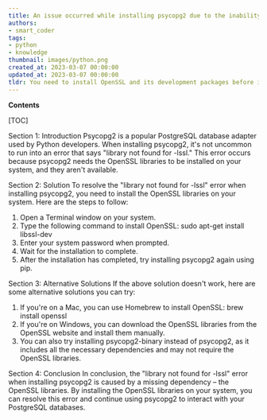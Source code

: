 ```yaml
---
title: An issue occurred while installing psycopg2 due to the inability to locate the -lssl library
authors:
- smart_coder
tags:
- python
- knowledge
thumbnail: images/python.png
created_at: 2023-03-07 00:00:00
updated_at: 2023-03-07 00:00:00
tldr: You need to install OpenSSL and its development packages before installing psycopg2 using the command `sudo apt-get install libssl-dev` on Ubuntu or `brew install openssl` on macOS.
---
```


**Contents**

[TOC]

Section 1: Introduction
Psycopg2 is a popular PostgreSQL database adapter used by Python developers. When installing psycopg2, it's not uncommon to run into an error that says "library not found for -lssl." This error occurs because psycopg2 needs the OpenSSL libraries to be installed on your system, and they aren't available.

Section 2: Solution
To resolve the "library not found for -lssl" error when installing psycopg2, you need to install the OpenSSL libraries on your system. Here are the steps to follow:

1. Open a Terminal window on your system.
2. Type the following command to install OpenSSL: sudo apt-get install libssl-dev
3. Enter your system password when prompted.
4. Wait for the installation to complete.
5. After the installation has completed, try installing psycopg2 again using pip.

Section 3: Alternative Solutions
If the above solution doesn't work, here are some alternative solutions you can try:

1. If you're on a Mac, you can use Homebrew to install OpenSSL: brew install openssl
2. If you're on Windows, you can download the OpenSSL libraries from the OpenSSL website and install them manually.
3. You can also try installing psycopg2-binary instead of psycopg2, as it includes all the necessary dependencies and may not require the OpenSSL libraries.

Section 4: Conclusion
In conclusion, the "library not found for -lssl" error when installing psycopg2 is caused by a missing dependency – the OpenSSL libraries. By installing the OpenSSL libraries on your system, you can resolve this error and continue using psycopg2 to interact with your PostgreSQL databases.
